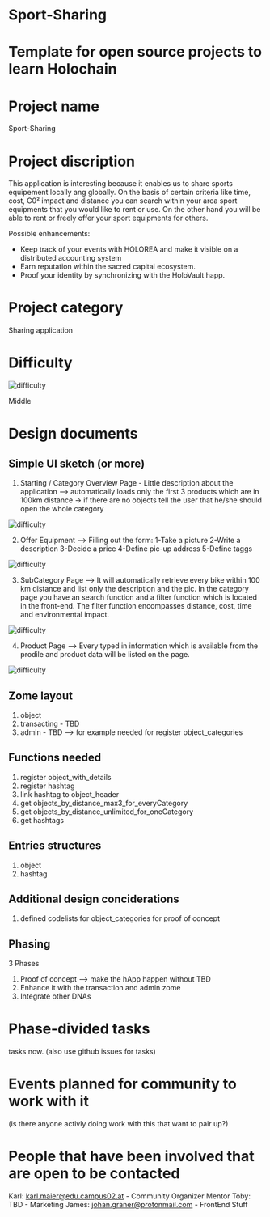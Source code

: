 # Sport-Sharing
# Template for open source projects to learn Holochain

# Project name
Sport-Sharing

# Project discription
This application is interesting because it enables us to share sports equipement locally ang globally. On the basis of certain criteria like time, cost, C0² impact and distance you can search within your area sport equipments that you would like to rent or use. On the other hand you will be able to rent or freely offer your sport equipments for others.

Possible enhancements:
- Keep track of your events with HOLOREA and make it visible on a distributed accounting system
- Earn reputation within the sacred capital ecosystem. 
- Proof your identity by synchronizing with the HoloVault happ. 

# Project category
Sharing application

# Difficulty
![difficulty](https://raw.githubusercontent.com/holochain-community-resources/Open-Source-Learning-Projects/master/difficulty.png)

Middle

# Design documents

##  Simple UI sketch (or more)
1) Starting / Category Overview Page - Little description about the application --> automatically loads only the first 3 products which are in 100km distance -> if there are no objects tell the user that he/she should open the whole category 

![difficulty](https://github.com/p2b-hub/Sport-Sharing/blob/master/Category%20Overview%20Page.jpg)

2) Offer Equipment --> Filling out the form: 1-Take a picture 2-Write a description 3-Decide a price 4-Define pic-up address 5-Define taggs 

![difficulty](https://github.com/p2b-hub/Sport-Sharing/blob/master/CreateObject.jpg)

3) SubCategory Page --> It will automatically retrieve every bike within 100 km distance and list only the description and the pic. In the category page you have an search function and a filter function which is located in the front-end. The filter function encompasses distance, cost, time and environmental impact. 

![difficulty](https://github.com/p2b-hub/Sport-Sharing/blob/master/SubCategory%20Page.jpg)

4) Product Page --> Every typed in information which is available from the prodile and product data will be listed on the page. 

![difficulty](https://github.com/p2b-hub/Sport-Sharing/blob/master/SportEquipment%20Page.jpg)

## Zome layout
1) object
2) transacting - TBD
3) admin - TBD --> for example needed for register object_categories

## Functions needed
1) register object_with_details
2) register hashtag
3) link hashtag to object_header
4) get objects_by_distance_max3_for_everyCategory
5) get objects_by_distance_unlimited_for_oneCategory
6) get hashtags

## Entries structures
1) object 
2) hashtag

## Additional design conciderations
1) defined codelists for object_categories for proof of concept

## Phasing
3 Phases 
1) Proof of concept --> make the hApp happen without TBD
2) Enhance it with the transaction and admin zome
3) Integrate other DNAs 

# Phase-divided tasks
tasks now. (also use github issues for tasks)

# Events planned for community to work with it
(is there anyone activly doing work with this that want to pair up?)

# People that have been involved that are open to be contacted
Karl: karl.maier@edu.campus02.at - Community Organizer Mentor
Toby: TBD - Marketing
James: johan.graner@protonmail.com - FrontEnd Stuff


